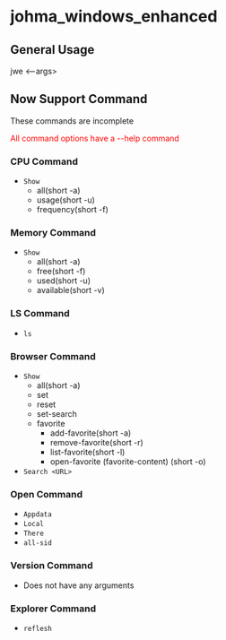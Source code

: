 # johma_windows_enhanced


## General Usage
jwe <Options> <--args>

## Now Support Command

These commands are incomplete

<span style="color: red;">All command options have a --help command</span> 

### CPU Command

- ```Show```
  - all(short -a)
  - usage(short -u)
  - frequency(short -f)

### Memory Command

- ```Show```
    - all(short -a)
    - free(short -f)
    - used(short -u)
    - available(short -v)

### LS Command

- ```ls```

### Browser Command

- ```Show```
  - all(short -a)
  - set
  - reset
  - set-search
  - favorite
    - add-favorite(short -a)
    - remove-favorite(short -r)
    - list-favorite(short -l)
    - open-favorite (favorite-content) (short -o)
- ```Search <URL>``` 

### Open Command
- ```Appdata```
- ```Local```
- ```There```
- ```all-sid```

### Version Command
 - Does not have any arguments

### Explorer Command
- ```reflesh```
